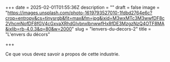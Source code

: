 +++
date = 2025-02-01T01:55:36Z
description = ""
draft = false
image = "https://images.unsplash.com/photo-1619793527010-1fdbd2764e6c?crop=entropy&cs=tinysrgb&fit=max&fm=jpg&ixid=M3wxMTc3M3wwfDF8c2VhcmNofDF8fGV4cGxvaXRhdGlvbnxlbnwwfHx8fDE3MzgzNzQ4OTF8MA&ixlib=rb-4.0.3&q=80&w=2000"
slug = "lenvers-du-decors-2"
title = "L'envers du décors"

+++


Ce que vous devez savoir a propos de cette industrie.